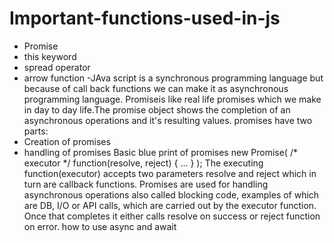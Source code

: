 # Important-functions-used-in-js
- Promise
- this keyword
- spread operator
- arrow function
-JAva script is a synchronous programming language but because of call back functions we can make it as asynchronous programming language.
Promiseis like real life promises which we make in day to day life.The promise object shows the completion of an asynchronous operations and it's resulting values.
promises have two parts:
- Creation of promises
- handling of promises
Basic blue print of promises
new Promise( /* executor */ function(resolve, reject) { ... } );
The executing function(executor) accepts two parameters resolve and reject which in turn are callback functions. Promises are used for handling asynchronous operations also called blocking code, examples of which are DB, I/O or API calls, which are carried out by the executor function. Once that completes it either calls resolve on success or reject function on error.
how to use async and await
